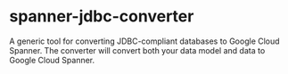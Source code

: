 # spanner-jdbc-converter
A generic tool for converting JDBC-compliant databases to Google Cloud Spanner. The converter will convert both your data model and data to Google Cloud Spanner.

